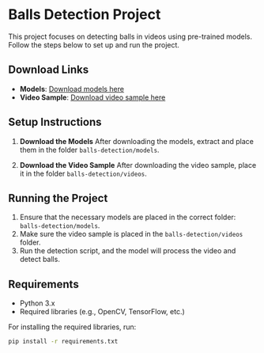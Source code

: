 # Balls Detection Project

This project focuses on detecting balls in videos using pre-trained models. Follow the steps below to set up and run the project.

## Download Links

- **Models**: [Download models here](https://drive.google.com/drive/folders/1Wu-YcE1Y5V9j3ypaoWxenJ5AqudJdkXC?usp=drive_link)
- **Video Sample**: [Download video sample here](https://drive.google.com/file/d/1CvBXTfWmsFfrlJ7HAgpFHZ6ojaovjGkh/view?usp=drive_link)

## Setup Instructions

1. **Download the Models**
   After downloading the models, extract and place them in the folder `balls-detection/models`.

2. **Download the Video Sample**
   After downloading the video sample, place it in the folder `balls-detection/videos`.

## Running the Project

1. Ensure that the necessary models are placed in the correct folder: `balls-detection/models`.
2. Make sure the video sample is placed in the `balls-detection/videos` folder.
3. Run the detection script, and the model will process the video and detect balls.

## Requirements

- Python 3.x
- Required libraries (e.g., OpenCV, TensorFlow, etc.)

For installing the required libraries, run:

```bash
pip install -r requirements.txt
```
